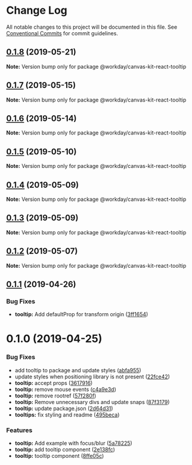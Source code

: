 # Change Log

All notable changes to this project will be documented in this file.
See [Conventional Commits](https://conventionalcommits.org) for commit guidelines.

## [0.1.8](https://ghe.megaleo.com/design/canvas-kit-react/tree/master/modules/canvas-kit-react-tooltip/compare/@workday/canvas-kit-react-tooltip@0.1.7...@workday/canvas-kit-react-tooltip@0.1.8) (2019-05-21)

**Note:** Version bump only for package @workday/canvas-kit-react-tooltip





## [0.1.7](https://ghe.megaleo.com/design/canvas-kit-react/tree/master/modules/canvas-kit-react-tooltip/compare/@workday/canvas-kit-react-tooltip@0.1.6...@workday/canvas-kit-react-tooltip@0.1.7) (2019-05-15)

**Note:** Version bump only for package @workday/canvas-kit-react-tooltip





## [0.1.6](https://ghe.megaleo.com/design/canvas-kit-react/tree/master/modules/canvas-kit-react-tooltip/compare/@workday/canvas-kit-react-tooltip@0.1.5...@workday/canvas-kit-react-tooltip@0.1.6) (2019-05-14)

**Note:** Version bump only for package @workday/canvas-kit-react-tooltip





## [0.1.5](https://ghe.megaleo.com/design/canvas-kit-react/tree/master/modules/canvas-kit-react-tooltip/compare/@workday/canvas-kit-react-tooltip@0.1.4...@workday/canvas-kit-react-tooltip@0.1.5) (2019-05-10)

**Note:** Version bump only for package @workday/canvas-kit-react-tooltip





## [0.1.4](https://ghe.megaleo.com/design/canvas-kit-react/tree/master/modules/canvas-kit-react-tooltip/compare/@workday/canvas-kit-react-tooltip@0.1.3...@workday/canvas-kit-react-tooltip@0.1.4) (2019-05-09)

**Note:** Version bump only for package @workday/canvas-kit-react-tooltip





## [0.1.3](https://ghe.megaleo.com/design/canvas-kit-react/tree/master/modules/canvas-kit-react-tooltip/compare/@workday/canvas-kit-react-tooltip@0.1.2...@workday/canvas-kit-react-tooltip@0.1.3) (2019-05-09)

**Note:** Version bump only for package @workday/canvas-kit-react-tooltip





## [0.1.2](https://ghe.megaleo.com/design/canvas-kit-react/tree/master/modules/canvas-kit-react-tooltip/compare/@workday/canvas-kit-react-tooltip@0.1.1...@workday/canvas-kit-react-tooltip@0.1.2) (2019-05-07)

**Note:** Version bump only for package @workday/canvas-kit-react-tooltip





## [0.1.1](https://ghe.megaleo.com/design/canvas-kit-react/tree/master/modules/canvas-kit-react-tooltip/compare/@workday/canvas-kit-react-tooltip@0.1.0...@workday/canvas-kit-react-tooltip@0.1.1) (2019-04-26)


### Bug Fixes

* **tooltip:** Add defaultProp for transform origin ([3ff1654](https://ghe.megaleo.com/design/canvas-kit-react/tree/master/modules/canvas-kit-react-tooltip/commits/3ff1654))





# 0.1.0 (2019-04-25)


### Bug Fixes

* add tooltip to package and update styles ([abfa955](https://ghe.megaleo.com/design/canvas-kit-react/tree/master/modules/canvas-kit-react-tooltip/commits/abfa955))
* update styles when positioning library is not present ([22fce42](https://ghe.megaleo.com/design/canvas-kit-react/tree/master/modules/canvas-kit-react-tooltip/commits/22fce42))
* **tooltip:** accept props ([3617916](https://ghe.megaleo.com/design/canvas-kit-react/tree/master/modules/canvas-kit-react-tooltip/commits/3617916))
* **tooltip:** remove mouse events ([c4a9e3d](https://ghe.megaleo.com/design/canvas-kit-react/tree/master/modules/canvas-kit-react-tooltip/commits/c4a9e3d))
* **tooltip:** remove rootref ([57f280f](https://ghe.megaleo.com/design/canvas-kit-react/tree/master/modules/canvas-kit-react-tooltip/commits/57f280f))
* **tooltip:** Remove unnecessary divs and update snaps ([87f3179](https://ghe.megaleo.com/design/canvas-kit-react/tree/master/modules/canvas-kit-react-tooltip/commits/87f3179))
* **tooltip:** update package.json ([2d64d31](https://ghe.megaleo.com/design/canvas-kit-react/tree/master/modules/canvas-kit-react-tooltip/commits/2d64d31))
* **tooltips:** fix styling and readme ([495beca](https://ghe.megaleo.com/design/canvas-kit-react/tree/master/modules/canvas-kit-react-tooltip/commits/495beca))


### Features

* **tooltip:** Add example with focus/blur ([5a78225](https://ghe.megaleo.com/design/canvas-kit-react/tree/master/modules/canvas-kit-react-tooltip/commits/5a78225))
* **tooltip:** add tooltip component ([2e138fc](https://ghe.megaleo.com/design/canvas-kit-react/tree/master/modules/canvas-kit-react-tooltip/commits/2e138fc))
* **tooltip:** tooltip component ([8ffe05c](https://ghe.megaleo.com/design/canvas-kit-react/tree/master/modules/canvas-kit-react-tooltip/commits/8ffe05c))

